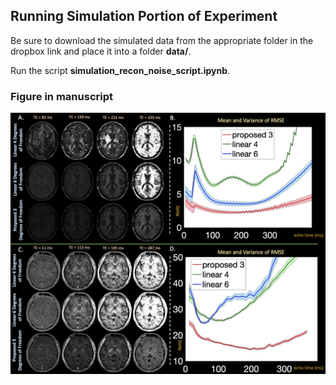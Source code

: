 ## Running Simulation Portion of Experiment

Be sure to download the simulated data from the appropriate folder in the dropbox link and place it into a folder **data/**.

Run the script **simulation_recon_noise_script.ipynb**.

### Figure in manuscript

![Alt text](../../docs/images/fig05.png?raw=True "t2noise")

